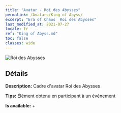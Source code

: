 ```yaml
---
title: "Avatar - Roi des Abysses"
permalink: /Avatars/King of Abyss/
excerpt: "Era of Chaos  Roi des Abysses"
last_modified_at: 2021-07-27
locale: fr
ref: "King of Abyss.md"
toc: false
classes: wide
---
```

 ![Roi des Abysses](/images/a/avatarFrame_36.png)

## Détails

 **Description:** Cadre d'avatar Roi des Abysses 

 **Tips:** Élément obtenu en participant à un événement 

 **Is available:**  + 


